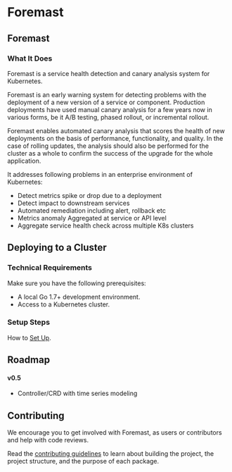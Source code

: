 # Foremast

## Foremast

### What It Does

Foremast is a service health detection and canary analysis system for Kubernetes.

Foremast is an early warning system for detecting problems with the deployment of a new version of a service or component. Production deployments have used manual canary analysis for a few years now in various forms, be it A/B testing, phased rollout, or incremental rollout.

Foremast enables automated canary analysis that scores the health of new deployments on the basis of performance, functionality, and quality. In the case of rolling updates, the analysis should also be performed for the cluster as a whole to confirm the success of the upgrade for the whole application.

It addresses following problems in an enterprise environment of Kubernetes:

* Detect metrics spike or drop due to a deployment
* Detect impact to downstream services
* Automated remediation including alert, rollback etc
* Metrics anomaly Aggregated at service or API level
* Aggregate service health check across multiple K8s clusters

## Deploying to a Cluster

### Technical Requirements

Make sure you have the following prerequisites:

* A local Go 1.7+ development environment.
* Access to a Kubernetes cluster.

### Setup Steps

How to [Set Up](docs/installation.md).

## Roadmap

#### v0.5

*  Controller/CRD with time series modeling

## Contributing

We encourage you to get involved with Foremast, as users or contributors and help with code reviews.

Read the [contributing guidelines](docs/contributing.md) to learn about building the project, the project structure, and the purpose of each package.

